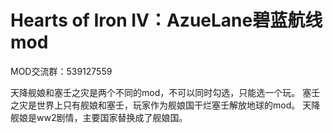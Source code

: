 # Hearts of Iron IV：AzueLane碧蓝航线mod

MOD交流群：539127559

天降舰娘和塞壬之灾是两个不同的mod，不可以同时勾选，只能选一个玩。
塞壬之灾是世界上只有舰娘和塞壬，玩家作为舰娘国干烂塞壬解放地球的mod。
天降舰娘是ww2剧情，主要国家替换成了舰娘国。
